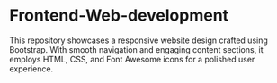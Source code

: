 # Frontend-Web-development
This repository showcases a responsive website design crafted using Bootstrap. With smooth navigation and engaging content sections, it employs HTML, CSS, and Font Awesome icons for a polished user experience.
